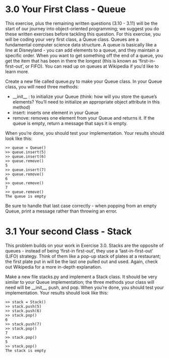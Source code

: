 # 3.0 Your First Class - Queue

This exercise, plus the remaining written questions (3.10 - 3.11) will be the start of our journey into object-oriented
programming; we suggest you do these written exercises before tackling this question.
For this exercise, you will be coding your very first class, a Queue class. Queues are a fundamental computer science
data structure. A queue is basically like a line at Disneyland - you can add elements to a queue, and they maintain
a specific order. When you want to get something off the end of a queue, you get the item that has been in there
the longest (this is known as ‘first-in-first-out’, or FIFO). You can read up on queues at Wikipedia if you’d like to
learn more.

Create a new file called queue.py to make your Queue class. In your Queue class, you will need three methods:
* \_\_init\_\_ : to initialize your Queue (think: how will you store the queue’s elements? You’ll need to initialize
an appropriate object attribute in this method)
* insert: inserts one element in your Queue
* remove: removes one element from your Queue and returns it. If the queue is empty, return a message that
says it is empty.

When you’re done, you should test your implementation. Your results should look like this:

    >> queue = Queue()
    >> queue.insert(5)
    >> queue.insert(6)
    >> queue.remove()
    5
    >> queue.insert(7)
    >> queue.remove()
    6
    >> queue.remove()
    7
    >> queue.remove()
    The queue is empty

Be sure to handle that last case correctly - when popping from an empty Queue, print a message rather than
throwing an error.

# 3.1 Your second Class - Stack
This problem builds on your work in Exercise 3.0. Stacks are the opposite of queues - instead of being ‘first-in­
first-out’, they use a ‘last-in-first-out’ (LIFO) strategy. Think of them like a pop-up stack of plates at a restaurant;
the first plate put in will be the last one pulled out and used. Again, check out Wikipedia for a more in-depth
explanation.

Make a new file stacks.py and implement a Stack class. It should be very similar to your Queue implementation;
the three methods your class will need will be \_\_init\_\_, push, and pop.
When you’re done, you should test your implementation. Your results should look like this:

    >> stack = Stack()
    >> stack.push(5)
    >> stack.push(6)
    >> stack.pop()
    6
    >> stack.push(7)
    >> stack.pop()
    7
    >> stack.pop()
    5
    >> stack.pop()
    The stack is empty
